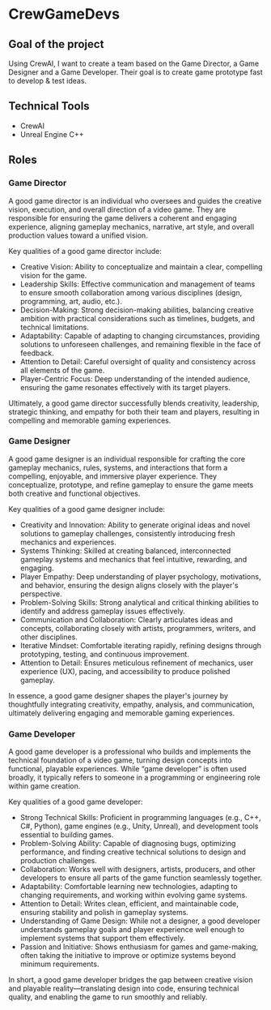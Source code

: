 # CrewGameDevs

## Goal of the project

Using CrewAI, I want to create a team based on the Game Director, a Game Designer and a Game Developer.
Their goal is to create game prototype fast to develop & test ideas.

## Technical Tools

- CrewAI
- Unreal Engine C++

## Roles

### Game Director

A good game director is an individual who oversees and guides the creative vision, execution, and overall direction of a video game. They are responsible for ensuring the game delivers a coherent and engaging experience, aligning gameplay mechanics, narrative, art style, and overall production values toward a unified vision.

Key qualities of a good game director include:

- Creative Vision: Ability to conceptualize and maintain a clear, compelling vision for the game.
- Leadership Skills: Effective communication and management of teams to ensure smooth collaboration among various disciplines (design, programming, art, audio, etc.).
- Decision-Making: Strong decision-making abilities, balancing creative ambition with practical considerations such as timelines, budgets, and technical limitations.
- Adaptability: Capable of adapting to changing circumstances, providing solutions to unforeseen challenges, and remaining flexible in the face of feedback.
- Attention to Detail: Careful oversight of quality and consistency across all elements of the game.
- Player-Centric Focus: Deep understanding of the intended audience, ensuring the game resonates effectively with its target players.

Ultimately, a good game director successfully blends creativity, leadership, strategic thinking, and empathy for both their team and players, resulting in compelling and memorable gaming experiences.

### Game Designer

A good game designer is an individual responsible for crafting the core gameplay mechanics, rules, systems, and interactions that form a compelling, enjoyable, and immersive player experience. They conceptualize, prototype, and refine gameplay to ensure the game meets both creative and functional objectives.

Key qualities of a good game designer include:

- Creativity and Innovation: Ability to generate original ideas and novel solutions to gameplay challenges, consistently introducing fresh mechanics and experiences.
- Systems Thinking: Skilled at creating balanced, interconnected gameplay systems and mechanics that feel intuitive, rewarding, and engaging.
- Player Empathy: Deep understanding of player psychology, motivations, and behavior, ensuring the design aligns closely with the player's perspective.
- Problem-Solving Skills: Strong analytical and critical thinking abilities to identify and address gameplay issues effectively.
- Communication and Collaboration: Clearly articulates ideas and concepts, collaborating closely with artists, programmers, writers, and other disciplines.
- Iterative Mindset: Comfortable iterating rapidly, refining designs through prototyping, testing, and continuous improvement.
- Attention to Detail: Ensures meticulous refinement of mechanics, user experience (UX), pacing, and accessibility to produce polished gameplay.

In essence, a good game designer shapes the player's journey by thoughtfully integrating creativity, empathy, analysis, and communication, ultimately delivering engaging and memorable gaming experiences.

### Game Developer

A good game developer is a professional who builds and implements the technical foundation of a video game, turning design concepts into functional, playable experiences. While “game developer” is often used broadly, it typically refers to someone in a programming or engineering role within game creation.

Key qualities of a good game developer:

- Strong Technical Skills: Proficient in programming languages (e.g., C++, C#, Python), game engines (e.g., Unity, Unreal), and development tools essential to building games.
- Problem-Solving Ability: Capable of diagnosing bugs, optimizing performance, and finding creative technical solutions to design and production challenges.
- Collaboration: Works well with designers, artists, producers, and other developers to ensure all parts of the game function seamlessly together.
- Adaptability: Comfortable learning new technologies, adapting to changing requirements, and working within evolving game systems.
- Attention to Detail: Writes clean, efficient, and maintainable code, ensuring stability and polish in gameplay systems.
- Understanding of Game Design: While not a designer, a good developer understands gameplay goals and player experience well enough to implement systems that support them effectively.
- Passion and Initiative: Shows enthusiasm for games and game-making, often taking the initiative to improve or optimize systems beyond minimum requirements.

In short, a good game developer bridges the gap between creative vision and playable reality—translating design into code, ensuring technical quality, and enabling the game to run smoothly and reliably.

